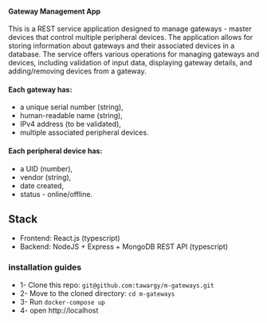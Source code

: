 #### Gateway Management App
This is a REST service application designed to manage gateways - master devices that control multiple peripheral devices.
The application allows for storing information about gateways and their associated devices in a database.
The service offers various operations for managing gateways and devices, including validation of input data,
displaying gateway details, and adding/removing devices from a gateway.


#### Each gateway has:
-  a unique serial number (string),
-  human-readable name (string),
-  IPv4 address (to be validated),
-  multiple associated peripheral devices.

####  Each peripheral device has:
-  a UID (number),
-  vendor (string),
-  date created,
-  status - online/offline.

## Stack
- Frontend: React.js (typescript)
- Backend: NodeJS + Express + MongoDB REST API (typescript)

### installation guides
- 1-  Clone this repo:  `git@github.com:tawargy/m-gateways.git`
- 2-  Move to the cloned directory: `cd m-gateways`
- 3-  Run `docker-compose up`
- 4-  open  http://localhost
